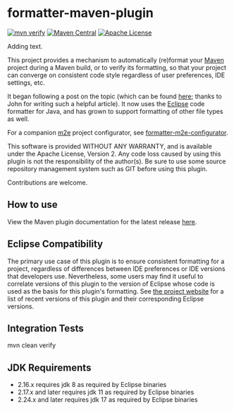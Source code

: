 <!--

    Licensed under the Apache License, Version 2.0 (the "License");
    you may not use this file except in compliance with the License.
    You may obtain a copy of the License at

        https://www.apache.org/licenses/LICENSE-2.0

    Unless required by applicable law or agreed to in writing, software
    distributed under the License is distributed on an "AS IS" BASIS,
    WITHOUT WARRANTIES OR CONDITIONS OF ANY KIND, either express or implied.
    See the License for the specific language governing permissions and
    limitations under the License.

-->

# formatter-maven-plugin

[![mvn verify][ci_img]][ci_link]
[![Maven Central][maven_img]][maven_link]
[![Apache License][license_img]][license_link]

Adding text.

This project provides a mechanism to automatically (re)format your [Maven]
project during a Maven build, or to verify its formatting, so that your project
can converge on consistent code style regardless of user preferences, IDE
settings, etc.

It began following a post on the topic (which can be found [here][blog]; thanks
to John for writing such a helpful article). It now uses the [Eclipse] code
formatter for Java, and has grown to support formatting of other file types as
well.

For a companion [m2e] project configurator, see [formatter-m2e-configurator].

This software is provided WITHOUT ANY WARRANTY, and is available under the
Apache License, Version 2. Any code loss caused by using this plugin is not the
responsibility of the author(s). Be sure to use some source repository
management system such as GIT before using this plugin.

Contributions are welcome.

## How to use

View the Maven plugin documentation for the latest release [here][plugin-docs].

## Eclipse Compatibility

The primary use case of this plugin is to ensure consistent formatting for a
project, regardless of differences between IDE preferences or IDE versions that
developers use. Nevertheless, some users may find it useful to correlate
versions of this plugin to the version of Eclipse whose code is used as the
basis for this plugin's formatting. See [the project website][compat] for a
list of recent versions of this plugin and their corresponding Eclipse
versions.

## Integration Tests

mvn clean verify

## JDK Requirements
- 2.16.x requires jdk 8 as required by Eclipse binaries
- 2.17.x and later requires jdk 11 as required by Eclipse binaries
- 2.24.x and later requires jdk 17 as required by Eclipse binaries

[Eclipse]: https://eclipse.org
[Maven]: https://maven.apache.org
[blog]: https://ssscripting.wordpress.com/2009/06/10/how-to-use-the-eclipse-code-formatter-from-your-code/
[ci_img]: https://github.com/revelc/formatter-maven-plugin/actions/workflows/maven.yaml/badge.svg
[ci_link]: https://github.com/revelc/formatter-maven-plugin/actions
[compat]: https://code.revelc.net/formatter-maven-plugin/eclipse-versions.html
[formatter-m2e-configurator]: https://github.com/revelc/formatter-m2e-configurator
[license_img]: https://img.shields.io/badge/license-Apache%202.0-blue.svg
[license_link]: https://github.com/revelc/formatter-maven-plugin/blob/main/LICENSE
[m2e]: https://eclipse.org/m2e
[maven_img]: https://maven-badges.herokuapp.com/maven-central/net.revelc.code.formatter/formatter-maven-plugin/badge.svg
[maven_link]: https://maven-badges.herokuapp.com/maven-central/net.revelc.code.formatter/formatter-maven-plugin
[plugin-docs]: https://code.revelc.net/formatter-maven-plugin/
[related1]: https://wiki.eclipse.org/M2E_extension_development_environment
[related2]: https://wiki.eclipse.org/Submitting_M2E_marketplace_entries
[related3]: https://www.eclipse.org/forums/index.php/t/478639/0/unread/
[related4]: https://www.vogella.com/articles/EclipsePreferences/article.html
